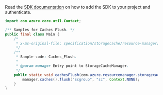 Read the [SDK documentation](https://github.com/Azure/azure-sdk-for-java/blob/azure-resourcemanager-storagecache_1.0.0-beta.5/sdk/storagecache/azure-resourcemanager-storagecache/README.md) on how to add the SDK to your project and authenticate.

```java
import com.azure.core.util.Context;

/** Samples for Caches Flush. */
public final class Main {
    /*
     * x-ms-original-file: specification/storagecache/resource-manager/Microsoft.StorageCache/stable/2022-01-01/examples/Caches_Flush.json
     */
    /**
     * Sample code: Caches_Flush.
     *
     * @param manager Entry point to StorageCacheManager.
     */
    public static void cachesFlush(com.azure.resourcemanager.storagecache.StorageCacheManager manager) {
        manager.caches().flush("scgroup", "sc", Context.NONE);
    }
}
```
